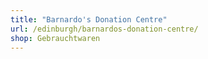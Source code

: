 ```yaml
---
title: "Barnardo's Donation Centre"
url: /edinburgh/barnardos-donation-centre/
shop: Gebrauchtwaren
---
```

